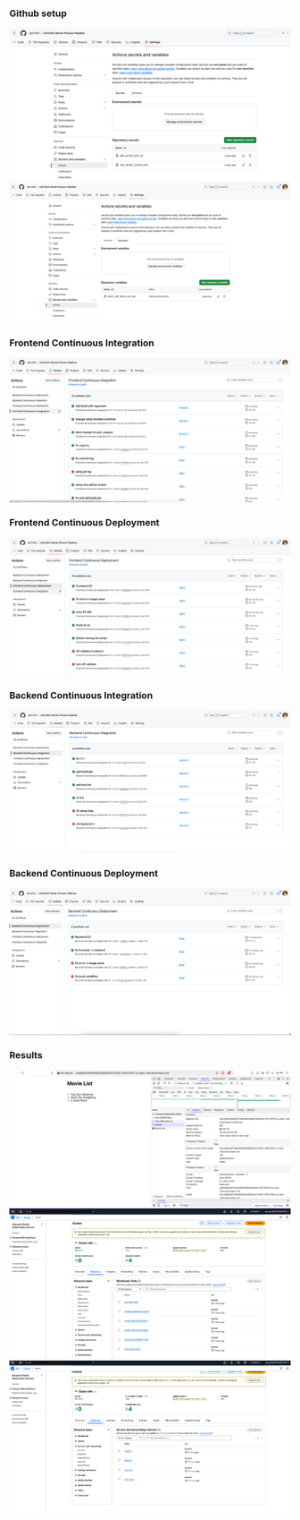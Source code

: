 ### Github setup
![](images/github-actions-secrets.png)
![](images/github-actions-variable.png)

### Frontend Continuous Integration
![](images/frontend-continuous-integration.png)

### Frontend Continuous Deployment
![](images/frontend-continuous-deployment.png)

### Backend Continuous Integration
![](images/backend-continuous-integration.png)

### Backend Continuous Deployment
![](images/backend-continuous-deployment.png)

### Results
![](images/frontend-screen.png)
![](images/eks-pods.png)
![](images/eks-services.png)